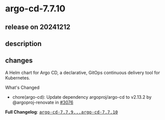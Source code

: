 # argo-cd-7.7.10

## release on 20241212

## description

## changes

A Helm chart for Argo CD, a declarative, GitOps continuous delivery tool for Kubernetes.

What's Changed

* chore(argo-cd): Update dependency argoproj/argo-cd to v2.13.2 by @argoproj-renovate in <a class="issue-link js-issue-link" data-error-text="Failed to load title" data-id="2733895257" data-permission-text="Title is private" data-url="https://github.com/argoproj/argo-helm/issues/3076" data-hovercard-type="pull_request" data-hovercard-url="/argoproj/argo-helm/pull/3076/hovercard" href="https://github.com/argoproj/argo-helm/pull/3076">#3076</a>

<strong>Full Changelog</strong>: <a class="commit-link" href="https://github.com/argoproj/argo-helm/compare/argo-cd-7.7.9...argo-cd-7.7.10"><tt>argo-cd-7.7.9...argo-cd-7.7.10</tt></a>

